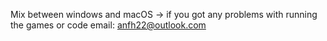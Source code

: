 Mix between windows and macOS -> if you got any problems with running the games or code email: anfh22@outlook.com
